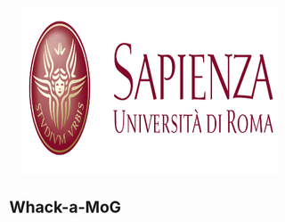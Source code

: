 

<p align="center">
  <img width="460" height="300" src="https://github.com/Frankiwy/Whack-a-MoG/blob/main/images/logo-sapienza-new.jpg">
</p>

# Whack-a-MoG





